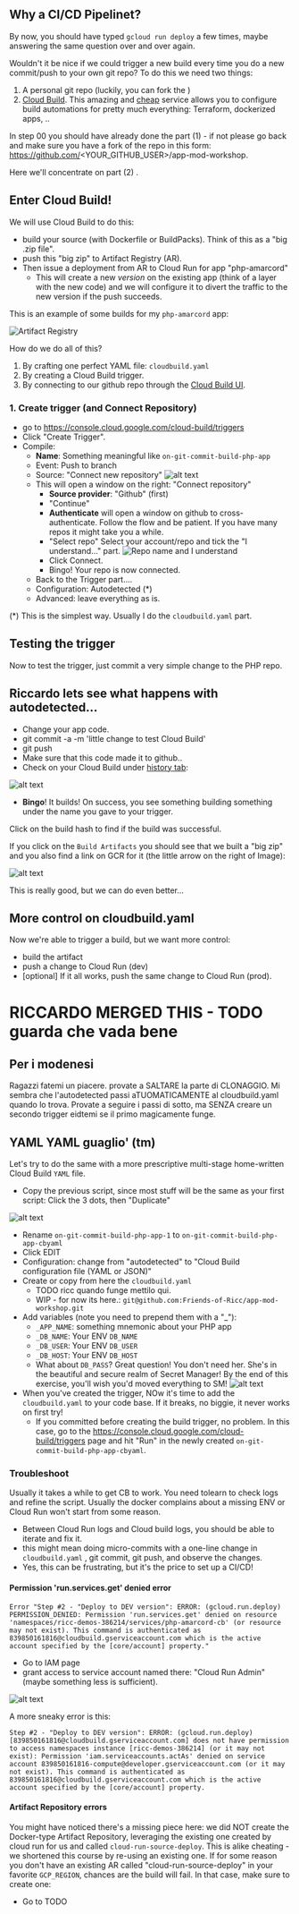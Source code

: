 ## Why a CI/CD Pipelinet?

By now, you should have typed `gcloud run deploy` a few times, maybe answering the same question over and over again.

Wouldn't it be nice if we could trigger a new build every time you do a new commit/push to your own git repo? To do this we need two things:

1. A personal git repo (luckily, you can fork the )
2. [Cloud Build](https://cloud.google.com/build?hl=en). This amazing and [cheap](https://cloud.google.com/build#pricing) service allows you to configure build automations for pretty much everything: Terraform, dockerized apps, ..

In step 00 you should have already done the part (1) - if not please go back and make sure you have a fork of the repo in this form: https://github.com/<YOUR_GITHUB_USER>/app-mod-workshop.

Here we'll concentrate on part (2) .

## Enter Cloud Build!

We will use Cloud Build to do this:

* build your source (with Dockerfile or BuildPacks). Think of this as a "big .zip file".
* push this "big zip" to Artifact Registry (AR).
* Then issue a deployment from AR to Cloud Run for app "php-amarcord"
    * This will create a new *version* on the existing app (think of a layer with the new code) and we will configure it to divert the traffic to the new version if the push succeeds.

This is an example of some builds for my `php-amarcord` app:

![Artifact Registry](image-0a.png)

How do we do all of this?
1. By crafting one perfect YAML file: `cloudbuild.yaml`
1. By creating a Cloud Build trigger.
1. By connecting to our github repo through the [Cloud Build UI](https://console.cloud.google.com/cloud-build/builds).


### 1. Create trigger (and Connect Repository)

* go to https://console.cloud.google.com/cloud-build/triggers
* Click "Create Trigger".
* Compile:
     * **Name**: Something meaningful like `on-git-commit-build-php-app`
     * Event: Push to branch
     * Source: "Connect new repository"
![alt text](image-1a.png)
     * This will open a window on the right: "Connect repository"
         * **Source provider**: "Github" (first)
         * "Continue"
         * **Authenticate** will open a window on github to cross-authenticate. Follow the flow and be patient. If you have many repos it might take you a while.
         * "Select repo" Select your account/repo and tick the "I understand..." part.
![Repo name and I understand](image-2a.png)
         * Click Connect.
         * Bingo! Your repo is now connected.
     * Back to the Trigger part....
     * Configuration: Autodetected (*)
     * Advanced: leave everything as is.

(*) This is the simplest way. Usually I do the `cloudbuild.yaml` part.

## Testing the trigger

Now to test the trigger, just commit a very simple change to the PHP repo.
## Riccardo lets see what happens with autodetected...

* Change your app code.
* git commit -a -m 'little change to test Cloud Build'
* git push
* Make sure that this code made it to github..
* Check on your Cloud Build under [history tab](https://console.cloud.google.com/cloud-build/builds):

![alt text](image-3a.png)

* **Bingo**! It builds! On success, you see something building something under the name you gave to your trigger.

Click on the build hash to find if the build was successful.

If you click on the `Build Artifacts` you should see that we built a "big zip" and you also find a link on GCR for it (the little arrow on the right of Image):

![alt text](image-5a.png)

This is really good, but we can do even better...

## More control on cloudbuild.yaml

Now we're able to trigger a build, but we want more control:

* build the artifact
* push a change to Cloud Run (dev)
* [optional] If it all works, push the same change to Cloud Run (prod).

# RICCARDO MERGED THIS - TODO guarda che vada bene



## Per i modenesi

Ragazzi fatemi un piacere. provate a SALTARE la parte di CLONAGGIO. Mi sembra che l'autodetected passi aTUOMATICAMENTE al cloudbuild.yaml quando lo trova.
Provate a seguire i passi di sotto, ma SENZA creare un secondo trigger
eidtemi se il primo magicamente funge.

## YAML YAML guaglio' (tm)

Let's try to do the same with a more prescriptive multi-stage home-written Cloud Build `YAML` file.

* Copy the previous script, since most stuff will be the same as your first script: Click the 3 dots, then "Duplicate"

![alt text](image-1.png)

* Rename `on-git-commit-build-php-app-1` to `on-git-commit-build-php-app-cbyaml`
* Click EDIT
* Configuration: change from "autodetected" to "Cloud Build configuration file (YAML or JSON)"
* Create or copy from here the `cloudbuild.yaml`
    * TODO ricc quando funge mettilo qui.
    * WIP - for now its here.: `git@github.com:Friends-of-Ricc/app-mod-workshop.git`
* Add variables (note you need to prepend them with a "_"):
     * `_APP_NAME`: something mnemonic about your PHP app
     * `_DB_NAME`: Your ENV `DB_NAME`
     * `_DB_USER`: Your ENV `DB_USER`
     * `_DB_HOST`: Your ENV `DB_HOST`
     * What about `DB_PASS`? Great question! You don't need her. She's in the beautiful and secure realm of Secret Manager! By the end of this exercise, you'll wish you'd moved everything to SM!
![alt text](image-2.png)
* When you've created the trigger, NOw it's time to add the `cloudbuild.yaml` to your code base. If it breaks, no biggie, it never works on first try!
    * If you committed before creating the build trigger, no problem. In this case, go to the https://console.cloud.google.com/cloud-build/triggers page and hit "Run" in the newly created `on-git-commit-build-php-app-cbyaml`.

### Troubleshoot

Usually it takes a while to get CB to work. You need tolearn to check logs and refine the script. Usually the docker complains about a missing ENV or Cloud Run won't start from some reason.

* Between Cloud Run logs and Cloud build logs, you should be able to iterate and fix it.
* this might mean doing micro-commits with a one-line change in `cloudbuild.yaml` , git commit, git push, and observe the changes.
* Yes, this can be frustrating, but it's the price to set up a CI/CD!

####  Permission 'run.services.get' denied error

```
Error "Step #2 - "Deploy to DEV version": ERROR: (gcloud.run.deploy) PERMISSION_DENIED: Permission 'run.services.get' denied on resource 'namespaces/ricc-demos-386214/services/php-amarcord-cb' (or resource may not exist). This command is authenticated as 839850161816@cloudbuild.gserviceaccount.com which is the active account specified by the [core/account] property."
```

* Go to IAM page
* grant access to service account named there: "Cloud Run Admin" (maybe something less is sufficient).

![alt text](cb-sa-iam.png)

A more sneaky error is this:

```
Step #2 - "Deploy to DEV version": ERROR: (gcloud.run.deploy) [839850161816@cloudbuild.gserviceaccount.com] does not have permission to access namespaces instance [ricc-demos-386214] (or it may not exist): Permission 'iam.serviceaccounts.actAs' denied on service account 839850161816-compute@developer.gserviceaccount.com (or it may not exist). This command is authenticated as 839850161816@cloudbuild.gserviceaccount.com which is the active account specified by the [core/account] property.
```

#### Artifact Repository errors

You might have noticed there's a missing piece here: we did NOT create the Docker-type Artifact Repository, leveraging the existing one created by cloud run for us and called `cloud-run-source-deploy`. This is alike cheating - we shortened this course by re-using an existing one. If for some reason you don't have an existing AR called "cloud-run-source-deploy" in your favorite `GCP_REGION`, chances are the build will fail. In that case, make sure to create one:

* Go to TODO


